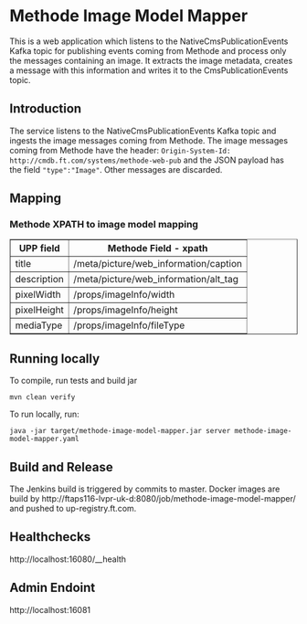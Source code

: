 # Methode Image Model Mapper
This is a web application which listens to the NativeCmsPublicationEvents Kafka topic for publishing events coming from Methode and process only the messages
containing an image. It extracts the image metadata, creates a message with this information and writes it to the CmsPublicationEvents topic.

## Introduction

The service listens to the NativeCmsPublicationEvents Kafka topic and ingests the image messages coming from Methode.
The image messages coming from Methode have the header: `Origin-System-Id: http://cmdb.ft.com/systems/methode-web-pub` and the JSON payload has the 
field `"type":"Image"`. Other messages are discarded.

## Mapping
### Methode XPATH to image model mapping

<table border="1">
    <tr>
        <th>UPP field</td>
        <th>Methode Field - xpath</td>
    </tr>
    <tr>
        <td>title</td>
        <td>/meta/picture/web_information/caption</td>
    </tr>
    <tr>
        <td>description</td>
        <td>/meta/picture/web_information/alt_tag</td>
    </tr>
    <tr>
        <td>pixelWidth</td>
        <td>/props/imageInfo/width</td>
    </tr>
    <tr>
        <td>pixelHeight</td>
        <td>/props/imageInfo/height</td>
    </tr>
    <tr>
        <td>mediaType</td>
        <td>/props/imageInfo/fileType</td>
    </tr>
</table>

## Running locally
To compile, run tests and build jar
    
    mvn clean verify 

To run locally, run:
    
    java -jar target/methode-image-model-mapper.jar server methode-image-model-mapper.yaml

## Build and Release
The Jenkins build is triggered by commits to master. Docker images are build by http://ftaps116-lvpr-uk-d:8080/job/methode-image-model-mapper/ and pushed
to up-registry.ft.com.

## Healthchecks 
http://localhost:16080/__health

## Admin Endoint
http://localhost:16081